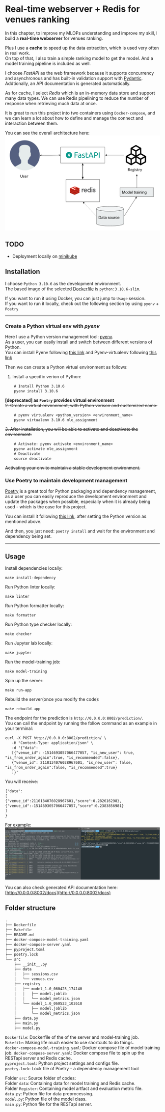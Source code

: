 # Real-time webserver + Redis for venues ranking

In this chapter, to improve my MLOPs understanding and improve my skill, I build a **real-time webserver** for venues ranking.

Plus I use a **cache** to speed up the data extraction, which is used very often in real work.  
On top of that, I also train a simple ranking model to get the model. And a model training pipeline is included as well.  

I choose *FastAPI* as the web framework because it supports concurrency and asynchronous and has built-in validation support with [Pydantic](https://docs.pydantic.dev/latest/). Addtionally, an API documentation is generated automatically.

As for cache, I select *Redis* which is an in-memory data store and support many data types. We can use Redis pipelining to reduce the number of response when retrieving much data at once.

It is great to run this project into two containers using `Docker-compose`, and we can learn a lot about how to define and manage the connect and interaction between them.  

You can see the overall architecture here:
![architecture](./asset/architecture.png)


## TODO
- Deployment locally on [minikube](https://minikube.sigs.k8s.io/docs/)  


## Installation

I choose `Python 3.10.6` as the development environment.  
The based image of the selected [Dockerfile](./Dockerfile) is `python:3.10.6-slim`.  

If you want to run it using Docker, you can just jump to `Usage` session.  
If you want to run it locally, check out the following section by using `pyenv` + `Poetry`

---

### Create a Python virtual env with *pyenv*
Here I use a Python version management tool: [pyenv](https://github.com/pyenv/pyenv).  
As a user, you can easily install and switch between different versions of Python.  
You can install Pyenv following [this link](https://github.com/pyenv/pyenv#getting-pyenv) and Pyenv-virtualenv following [this link](https://github.com/pyenv/pyenv-virtualenv)

Then we can create a Python virtual environment as follows:
1. Install a specific verion of Python:
```
    # Install Python 3.10.6 
    pyenv install 3.10.6
```
**[deprecated] as `Poetry` provides virtual environment**  
~~2. Create a virtual environment, with Python verison and customized name:~~
```
    # pyenv virtualenv <python_version> <environment_name>
    pyenv virtualenv 3.10.6 mle_assignment
```
~~3. After installation, you will be able to activate and deactivate the environment:~~
```
    # Activate: pyenv activate <environment_name>
    pyenv activate mle_assignment
    # Deactivate
    source deactivate
```
~~Activating your env to maintain a stable development environment.~~

### Use Poetry to maintain development management

[Poetry](https://python-poetry.org/) is a great tool for Python packaging and dependency management, as a user you can easily reproduce the development environment and update the packages when possible, especially when it is already being used - which is the case for this project.

You can install it following [this link](https://python-poetry.org/docs/#installation), after setting the Python version as mentioned above.

And then, you just need:
`poetry install` and wait for the environment and dependency being set. 

---
## Usage

Install dependencies locally:
```
make install-dependency
``` 

Run Python linter locally:
```
make linter
``` 

Run Python formatter locally:
```
make formatter
``` 

Run Python type checker locally:
```
make checker
``` 

Run Jupyter lab locally:
```
make jupyter
``` 

Run the model-training job:
```
make model-training
``` 

Spin up the server:
```
make run-app
``` 

Rebuild the server(once you modify the code):
```
make rebuild-app
``` 

The endpoint for the prediction is `http://0.0.0.0:8002/prediction/`.  
You can call the endpoint by running the follow command as an example in your terminal:
```
curl -X POST http://0.0.0.0:8002/prediction/ \
   -H "Content-Type: application/json" \
   -d '{"data": 
   [{"venue_id": -1514693057066477057, "is_new_user": true, "is_from_order_again":true, "is_recommended":false},
   {"venue_id": 2110134076028967601, "is_new_user": false, "is_from_order_again":false, "is_recommended":true}
   ]}'
```

You will receive:
```
{"data":
[
{"venue_id":2110134076028967601,"score":0.282616298},
{"venue_id":-1514693057066477057,"score":0.2383856981}
]
}
```

For example:
![Banner](./asset/example.png)

You can also check generated API documentation here: [http://0.0.0.0:8002/docs](http://0.0.0.0:8002/docs)

## Folder structure

```
.
├── Dockerfile
├── Makefile
├── README.md
├── docker-compose-model-training.yaml
├── docker-compose-server.yaml
├── pyproject.toml
├── poetry.lock
└── src
    ├── __init__.py
    ├── data
    │   ├── sessions.csv
    │   └── venues.csv
    ├── registry
    │   ├── model_1.0_060423_174140
    │   │   ├── model.joblib
    │   │   └── model_metrics.json
    │   └── model_1.0_060523_102618
    │       ├── model.joblib
    │       └── model_metrics.json
    ├── data.py
    ├── main.py
    ├── model.py

```
`Dockerfile`: Dockerfile of the of the server and model-training job.  
`Makefile`: Making life much easier to use shortcuts to do things.  
`docker-compose-model-training.yaml`: Docker compose file of model training job.
`docker-compose-server.yaml`: Docker compose file to spin up the RESTapi server and Redis cache.  
`pyproject.toml`: Python project settings and configs file.  
`poetry.lock`: Lock file of Poetry - a dependency management tool   

Folder `src`: Source folder of codes:  
    Folder `data`: Containing data for model training and Redis cache.  
    Folder `Register`: Containing model artfact and evaluation metric file.  
    `data.py`: Python file for data preprocessing.  
    `model.py`: Python file of the model class.  
    `main.py`: Python file for the RESTapi server.